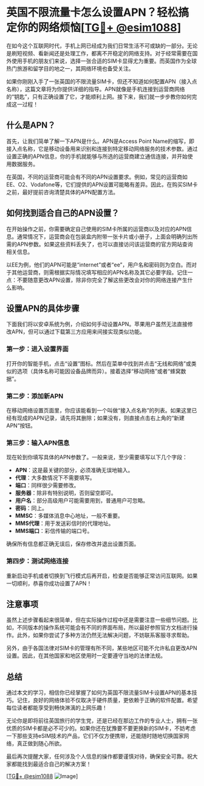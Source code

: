 # 英国不限流量卡怎么设置APN？轻松搞定你的网络烦恼[[TG💪+ @esim1088](https://t.me/s/esim1088)]

在如今这个互联网时代，手机上网已经成为我们日常生活不可或缺的一部分。无论是刷短视频、看新闻还是处理工作，都离不开稳定的网络支持。对于经常需要在国外使用手机的朋友们来说，选择一张合适的SIM卡显得尤为重要。而英国作为全球热门旅游和留学目的地之一，其网络环境也备受关注。

如果你刚刚入手了一张英国的不限流量SIM卡，但还不知道如何配置APN（接入点名称），这篇文章将为你提供详细的指导。APN就像是手机连接到运营商网络的“钥匙”，只有正确设置了它，才能顺利上网。接下来，我们就一步步教你如何完成这一过程！

## 什么是APN？

首先，让我们简单了解一下APN是什么。APN是Access Point Name的缩写，即接入点名称，它是移动设备用来识别和连接到特定移动网络服务的技术参数。通过设置正确的APN信息，你的手机就能够与所选的运营商建立通信连接，并开始使用数据服务。

在英国，不同的运营商可能会有不同的APN设置要求。例如，常见的运营商如EE、O2、Vodafone等，它们提供的APN设置可能略有差异。因此，在购买SIM卡之前，最好提前咨询清楚具体的APN配置方法。

## 如何找到适合自己的APN设置？

在开始操作之前，你需要确定自己使用的SIM卡所属的运营商以及对应的APN信息。通常情况下，运营商会在包装盒内附带一张卡片或小册子，上面会明确列出所需的APN参数。如果这些资料丢失了，也可以直接访问该运营商的官方网站查询相关信息。

以EE为例，他们的APN可能是“internet”或者“ee”，用户名和密码则为空白。而对于其他运营商，则需根据实际情况填写相应的APN名称及其它必要字段。记住一点：不要随意更改APN设置，除非你完全了解这些更改会对你的网络连接产生什么影响。

## 设置APN的具体步骤

下面我们将以安卓系统为例，介绍如何手动设置APN。苹果用户虽然无法直接修改APN，但可以通过下载第三方应用来间接实现类似功能。

### 第一步：进入设置界面

打开你的智能手机，点击“设置”图标。然后在菜单中找到并点击“无线和网络”或类似的选项（具体名称可能因设备品牌而异）。接着选择“移动网络”或者“蜂窝数据”。

### 第二步：添加新APN

在移动网络设置页面里，你应该能看到一个叫做“接入点名称”的列表。如果这里已经有现成的APN记录，请先将其删除；如果没有，则直接点击右上角的“新建APN”按钮。

### 第三步：输入APN信息

现在轮到你填写具体的APN参数了。一般来说，至少需要填写以下几个字段：

- **APN**：这是最关键的部分，必须准确无误地输入。
- **代理**：大多数情况下不需要填写。
- **端口**：同样很少需要修改。
- **服务器**：除非有特别说明，否则留空即可。
- **用户名**：部分高级用户可能需要用到，普通用户可忽略。
- **密码**：同上。
- **MMSC**：多媒体消息中心地址，一般不重要。
- **MMS代理**：用于发送彩信时的代理地址。
- **MMS端口**：彩信传输的端口号。

确保所有信息都正确无误后，保存修改并退出设置页面。

### 第四步：测试网络连接

重新启动手机或者切换到飞行模式后再开启，检查是否能够正常访问互联网。如果一切顺利，恭喜你成功设置了APN！

## 注意事项

虽然上述步骤看起来很简单，但在实际操作过程中还是需要注意一些细节问题。比如，不同版本的操作系统可能会有不同的界面布局，所以最好参照官方文档进行操作。此外，如果你尝试了多种方法仍然无法解决问题，不妨联系客服寻求帮助。

另外，由于各国法律对SIM卡的管理有所不同，某些地区可能不允许私自更改APN设置。因此，在其他国家和地区使用时一定要遵守当地的法律法规。

## 总结

通过本文的学习，相信你已经掌握了如何为英国不限流量SIM卡设置APN的基本技巧。记住，良好的网络体验不仅取决于硬件质量，更依赖于正确的软件配置。希望每位读者都能享受到畅快淋漓的上网乐趣！

无论你是即将前往英国旅行的学生党，还是已经在那边工作的专业人士，拥有一张优质的SIM卡都是必不可少的。如果你还在犹豫要不要更换新的SIM卡，不妨考虑一下那些支持eSIM技术的产品，它们不仅方便携带，还能随时随地切换国家网络，真正做到随心所欲。

最后再次提醒大家，任何涉及个人信息的操作都要谨慎对待，确保安全可靠。祝大家都能找到最适合自己的解决方案！

[[TG💪+ @esim1088](https://t.me/s/esim1088) ![Image](https://i.postimg.cc/4NQfJmqS/Snipaste-2025-05-13-00-14-12.png)]